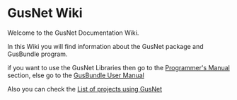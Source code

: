 # **GusNet Wiki**

Welcome to the GusNet Documentation Wiki.

In this Wiki you will find information about the GusNet package and GusBundle program.

if you want to use the GusNet Libraries then go to the [Programmer's Manual](Programmer's-Manual.md) section, else go to the [GusBundle User Manual](GusBundle-User-Manual.md)

Also you can check the [List of projects using GusNet](List-of-projects-using-GusNet.md)

